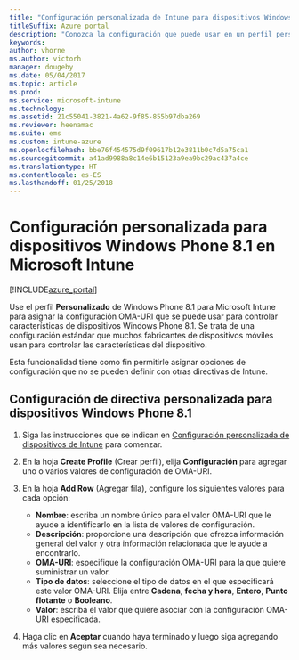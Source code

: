 ```yaml
---
title: "Configuración personalizada de Intune para dispositivos Windows Phone 8.1"
titleSuffix: Azure portal
description: "Conozca la configuración que puede usar en un perfil personalizado de Windows Phone 8.1."
keywords: 
author: vhorne
ms.author: victorh
manager: dougeby
ms.date: 05/04/2017
ms.topic: article
ms.prod: 
ms.service: microsoft-intune
ms.technology: 
ms.assetid: 21c55041-3821-4a62-9f85-855b97dba269
ms.reviewer: heenamac
ms.suite: ems
ms.custom: intune-azure
ms.openlocfilehash: bbe76f454575d9f09617b12e3811b0c7d5a75ca1
ms.sourcegitcommit: a41ad9988a8c14e6b15123a9ea9bc29ac437a4ce
ms.translationtype: HT
ms.contentlocale: es-ES
ms.lasthandoff: 01/25/2018
---
```

# <a name="custom-settings-for-windows-phone-81-devices-in-microsoft-intune"></a>Configuración personalizada para dispositivos Windows Phone 8.1 en Microsoft Intune

[!INCLUDE[azure_portal](./includes/azure_portal.md)]

Use el perfil **Personalizado** de Windows Phone 8.1 para Microsoft Intune para asignar la configuración OMA-URI que se puede usar para controlar características de dispositivos Windows Phone 8.1. Se trata de una configuración estándar que muchos fabricantes de dispositivos móviles usan para controlar las características del dispositivo.

Esta funcionalidad tiene como fin permitirle asignar opciones de configuración que no se pueden definir con otras directivas de Intune.

## <a name="custom-policy-settings-for-windows-phone-81-devices"></a>Configuración de directiva personalizada para dispositivos Windows Phone 8.1

1. Siga las instrucciones que se indican en [Configuración personalizada de dispositivos de Intune](custom-settings-configure.md) para comenzar.
2. En la hoja **Create Profile** (Crear perfil), elija **Configuración** para agregar uno o varios valores de configuración de OMA-URI.
3. En la hoja **Add Row** (Agregar fila), configure los siguientes valores para cada opción:
    - **Nombre**: escriba un nombre único para el valor OMA-URI que le ayude a identificarlo en la lista de valores de configuración.
    - **Descripción**: proporcione una descripción que ofrezca información general del valor y otra información relacionada que le ayude a encontrarlo.
    - **OMA-URI**: especifique la configuración OMA-URI para la que quiere suministrar un valor.
    - **Tipo de datos**: seleccione el tipo de datos en el que especificará este valor OMA-URI. Elija entre **Cadena**, **fecha y hora**, **Entero**, **Punto flotante** o **Booleano**.
    - **Valor**: escriba el valor que quiere asociar con la configuración OMA-URI especificada.

4. Haga clic en **Aceptar** cuando haya terminado y luego siga agregando más valores según sea necesario.
